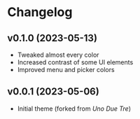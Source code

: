 # Changelog

## v0.1.0 (2023-05-13)

- Tweaked almost every color
- Increased contrast of some UI elements
- Improved menu and picker colors

## v0.0.1 (2023-05-06)

- Initial theme (forked from _Uno Due Tre_)
